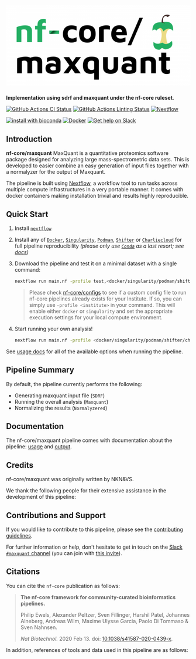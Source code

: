 # ![nf-core/maxquant](docs/images/nf-core-maxquant_logo.png)

**Implementation using sdrf and maxquant under the nf-core ruleset**.

[![GitHub Actions CI Status](https://github.com/nicni16/nfcore-maxquant/workflows/nf-core%20CI/badge.svg)](https://github.com/nicni16/nfcore-maxquant/actions?query=workflow%3A%22nf-core+CI%22)
[![GitHub Actions Linting Status](https://github.com/nicni16/nfcore-maxquant/workflows/nf-core%20linting/badge.svg)](https://github.com/nicni16/nfcore-maxquant/actions?query=workflow%3A%22nf-core+linting%22)
[![Nextflow](https://img.shields.io/badge/nextflow-%E2%89%A520.04.0-brightgreen.svg)](https://www.nextflow.io/)

[![install with bioconda](https://img.shields.io/badge/install%20with-bioconda-brightgreen.svg)](https://bioconda.github.io/)
[![Docker](https://img.shields.io/docker/automated/lnkn/nfcore-maxquant.svg)](https://hub.docker.com/repository/docker/lnkn/nfcore-maxquant)
[![Get help on Slack](http://img.shields.io/badge/slack-nf--core%20%23maxquant-4A154B?logo=slack)](https://nfcore.slack.com/channels/maxquant)

## Introduction

**nf-core/maxquant** MaxQuant is a quantitative proteomics software package designed for analyzing large mass-spectrometric data sets. This is developed to easier combine an easy generation of input files together with a normalyzer for the output of Maxquant. 

The pipeline is built using [Nextflow](https://www.nextflow.io), a workflow tool to run tasks across multiple compute infrastructures in a very portable manner. It comes with docker containers making installation trivial and results highly reproducible.

## Quick Start

1. Install [`nextflow`](https://nf-co.re/usage/installation)

2. Install any of [`Docker`](https://docs.docker.com/engine/installation/), [`Singularity`](https://www.sylabs.io/guides/3.0/user-guide/), [`Podman`](https://podman.io/), [`Shifter`](https://nersc.gitlab.io/development/shifter/how-to-use/) or [`Charliecloud`](https://hpc.github.io/charliecloud/) for full pipeline reproducibility _(please only use [`Conda`](https://conda.io/miniconda.html) as a last resort; see [docs](https://nf-co.re/usage/configuration#basic-configuration-profiles))_

3. Download the pipeline and test it on a minimal dataset with a single command:

    ```bash
    nextflow run main.nf -profile test,<docker/singularity/podman/shifter/charliecloud/conda/institute>
    ```

    > Please check [nf-core/configs](https://github.com/nf-core/configs#documentation) to see if a custom config file to run nf-core pipelines already exists for your Institute. If so, you can simply use `-profile <institute>` in your command. This will enable either `docker` or `singularity` and set the appropriate execution settings for your local compute environment.

4. Start running your own analysis!


    ```bash
    nextflow run main.nf -profile <docker/singularity/podman/shifter/charliecloud/conda/institute> --fasta '*.raw' --sdrf '*.tsv' --experiment_design '*.txt'

    ```

See [usage docs](https://nf-co.re/maxquant/usage) for all of the available options when running the pipeline.

## Pipeline Summary

By default, the pipeline currently performs the following:


* Generating maxquant input file (`SDRF`)
* Running the overall analysis (`Maxquant`)
* Normalizing the results (`Normalyzered`)


## Documentation

The nf-core/maxquant pipeline comes with documentation about the pipeline: [usage](https://nf-co.re/maxquant/usage) and [output](https://nf-co.re/maxquant/output).

<!-- TODO nf-core: Add a brief overview of what the pipeline does and how it works -->

## Credits

nf-core/maxquant was originally written by NKN&VS.

We thank the following people for their extensive assistance in the development
of this pipeline:

<!-- TODO nf-core: If applicable, make list of people who have also contributed -->

## Contributions and Support

If you would like to contribute to this pipeline, please see the [contributing guidelines](.github/CONTRIBUTING.md).

For further information or help, don't hesitate to get in touch on the [Slack `#maxquant` channel](https://nfcore.slack.com/channels/maxquant) (you can join with [this invite](https://nf-co.re/join/slack)).

## Citations

<!-- TODO nf-core: Add citation for pipeline after first release. Uncomment lines below and update Zenodo doi. -->
<!-- If you use  nf-core/maxquant for your analysis, please cite it using the following doi: [10.5281/zenodo.XXXXXX](https://doi.org/10.5281/zenodo.XXXXXX) -->

You can cite the `nf-core` publication as follows:

> **The nf-core framework for community-curated bioinformatics pipelines.**
>
> Philip Ewels, Alexander Peltzer, Sven Fillinger, Harshil Patel, Johannes Alneberg, Andreas Wilm, Maxime Ulysse Garcia, Paolo Di Tommaso & Sven Nahnsen.
>
> _Nat Biotechnol._ 2020 Feb 13. doi: [10.1038/s41587-020-0439-x](https://dx.doi.org/10.1038/s41587-020-0439-x).

In addition, references of tools and data used in this pipeline are as follows:

<!-- TODO nf-core: Add bibliography of tools and data used in your pipeline -->
